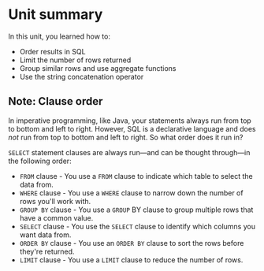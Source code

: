 # Unit summary

In this unit, you learned how to:

-   Order results in SQL
-   Limit the number of rows returned
-   Group similar rows and use aggregate functions
-   Use the string concatenation operator

## Note: Clause order

In imperative programming, like Java, your statements always run from top to bottom and left to right. However, SQL is a declarative language and does _not_ run from top to bottom and left to right. So what order does it run in?

`SELECT` statement clauses are always run—and can be thought through—in the following order:

-   `FROM` clause - You use a `FROM` clause to indicate which table to select the data from.
-   `WHERE` clause - You use a `WHERE` clause to narrow down the number of rows you'll work with.
-   `GROUP BY` clause - You use a `GROUP` BY clause to group multiple rows that have a common value.
-   `SELECT` clause - You use the `SELECT` clause to identify which columns you want data from.
-   `ORDER BY` clause - You use an `ORDER BY` clause to sort the rows before they're returned.
-   `LIMIT` clause - You use a `LIMIT` clause to reduce the number of rows.